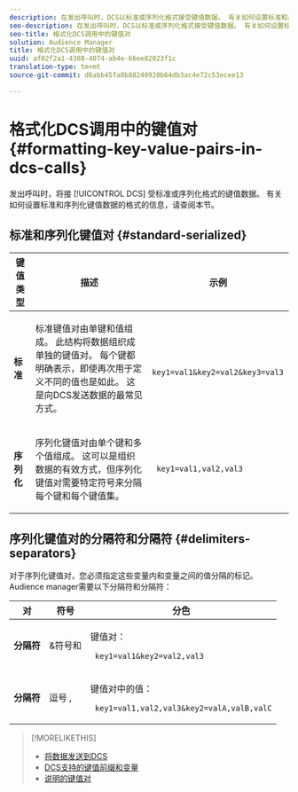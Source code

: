 ```yaml
---
description: 在发出呼叫时，DCS以标准或序列化格式接受键值数据。 有关如何设置标准和序列化键值数据的格式的信息，请查阅本节。
seo-description: 在发出呼叫时，DCS以标准或序列化格式接受键值数据。 有关如何设置标准和序列化键值数据的格式的信息，请查阅本节。
seo-title: 格式化DCS调用中的键值对
solution: Audience Manager
title: 格式化DCS调用中的键值对
uuid: af02f2a1-4388-4074-ab4e-66ee82023f1c
translation-type: tm+mt
source-git-commit: d6abb45fa8b88248920b64db3ac4e72c53ecee13

---
```



# 格式化DCS调用中的键值对 {#formatting-key-value-pairs-in-dcs-calls}

发出呼叫时，将接 [!UICONTROL DCS] 受标准或序列化格式的键值数据。 有关如何设置标准和序列化键值数据的格式的信息，请查阅本节。

## 标准和序列化键值对 {#standard-serialized}

<table id="table_A220F9B359F34C6EA7B83618FC22EE3A"> 
 <thead> 
  <tr> 
   <th colname="col1" class="entry"> 键值类型 </th> 
   <th colname="col2" class="entry"> 描述 </th> 
   <th colname="col3" class="entry"> 示例 </th> 
  </tr> 
 </thead>
 <tbody> 
  <tr> 
   <td colname="col1"> <b>标准</b> </td> 
   <td colname="col2"> <p>标准键值对由单键和值组成。 此结构将数据组织成单独的键值对。 每个键都明确表示，即使再次用于定义不同的值也是如此。 这是向DCS发送数据的最常见方式。 </p> </td>
   <td colname="col3"> <code> key1=val1&amp;key2=val2&amp;key3=val3</code> </td>
  </tr>
  <tr> 
   <td colname="col1"> <b>序列化</b> </td> 
   <td colname="col2"> <p>序列化键值对由单个键和多个值组成。 这可以是组织数据的有效方式，但序列化键值对需要特定符号来分隔每个键和每个键值集。 </p> </td> 
   <td colname="col3"> <code> key1=val1,val2,val3</code> </td> 
  </tr>
 </tbody>
</table>

## 序列化键值对的分隔符和分隔符 {#delimiters-separators}

对于序列化键值对，您必须指定这些变量内和变量之间的值分隔的标记。 Audience manager需要以下分隔符和分隔符：

<table id="table_8FD4E6B9506943AEA619D4089913ECBC"> 
 <thead> 
  <tr> 
   <th colname="col1" class="entry"> 对 </th> 
   <th colname="col2" class="entry"> 符号 </th> 
   <th colname="col3" class="entry"> 分色 </th> 
  </tr>
 </thead>
 <tbody> 
  <tr> 
   <td colname="col1"><b>分隔符</b> </td> 
   <td colname="col2"> &amp;符号和 </td> 
   <td colname="col3"> <p>键值对： </p> <p><code> key1=val1&amp;key2=val2,val3</code> </p> </td> 
  </tr> 
  <tr> 
   <td colname="col1"><b>分隔符</b> </td> 
   <td colname="col2"> 逗号 , </td> 
   <td colname="col3"> <p>键值对中的值： </p> <p><code> key1=val1,val2,val3&amp;key2=valA,valB,valC</code> </p> </td> 
  </tr> 
 </tbody> 
</table>

>[!MORELIKETHIS]
>
>* [将数据发送到DCS](../../../api/dcs-intro/dcs-event-calls/dcs-url-send.md)
>* [DCS支持的键值前缀和变量](../../../api/dcs-intro/dcs-api-reference/dcs-keys.md)
>* [说明的键值对](../../../reference/key-value-pairs-explained.md)

